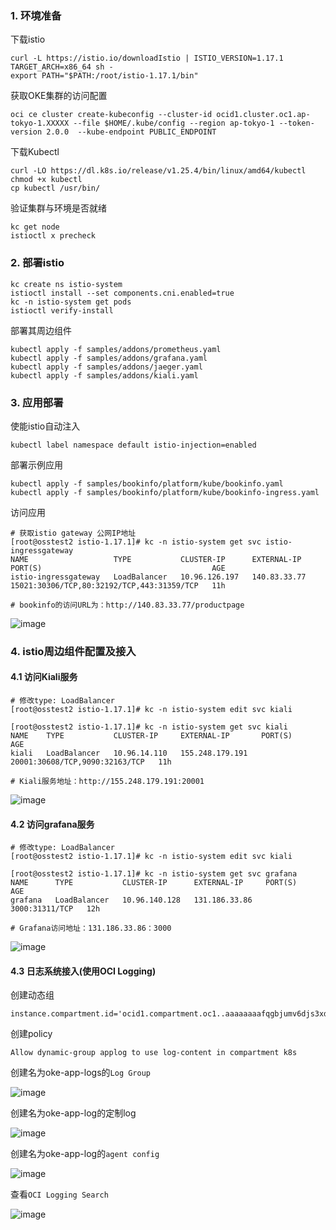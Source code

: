 

### 1. 环境准备

下载istio

```
curl -L https://istio.io/downloadIstio | ISTIO_VERSION=1.17.1 TARGET_ARCH=x86_64 sh -
export PATH="$PATH:/root/istio-1.17.1/bin"
```

获取OKE集群的访问配置

```
oci ce cluster create-kubeconfig --cluster-id ocid1.cluster.oc1.ap-tokyo-1.XXXXX --file $HOME/.kube/config --region ap-tokyo-1 --token-version 2.0.0  --kube-endpoint PUBLIC_ENDPOINT
```

下载Kubectl

```
curl -LO https://dl.k8s.io/release/v1.25.4/bin/linux/amd64/kubectl
chmod +x kubectl
cp kubectl /usr/bin/
```

验证集群与环境是否就绪

```
kc get node
istioctl x precheck
```

### 2. 部署istio

```
kc create ns istio-system
istioctl install --set components.cni.enabled=true
kc -n istio-system get pods
istioctl verify-install
```

部署其周边组件

```
kubectl apply -f samples/addons/prometheus.yaml
kubectl apply -f samples/addons/grafana.yaml
kubectl apply -f samples/addons/jaeger.yaml
kubectl apply -f samples/addons/kiali.yaml
```

### 3. 应用部署

使能istio自动注入

```
kubectl label namespace default istio-injection=enabled
```

部署示例应用

```
kubectl apply -f samples/bookinfo/platform/kube/bookinfo.yaml
kubectl apply -f samples/bookinfo/platform/kube/bookinfo-ingress.yaml
```

访问应用

```
# 获取istio gateway 公网IP地址
[root@osstest2 istio-1.17.1]# kc -n istio-system get svc istio-ingressgateway
NAME                   TYPE           CLUSTER-IP      EXTERNAL-IP    PORT(S)                                      AGE
istio-ingressgateway   LoadBalancer   10.96.126.197   140.83.33.77   15021:30306/TCP,80:32192/TCP,443:31359/TCP   11h

# bookinfo的访问URL为：http://140.83.33.77/productpage
```

![image](https://user-images.githubusercontent.com/4653664/221776438-b34f3e86-dbd2-4adc-ae77-a15bf02a97b7.png)


### 4. istio周边组件配置及接入

#### 4.1 访问Kiali服务

```
# 修改type: LoadBalancer
[root@osstest2 istio-1.17.1]# kc -n istio-system edit svc kiali

[root@osstest2 istio-1.17.1]# kc -n istio-system get svc kiali
NAME    TYPE           CLUSTER-IP     EXTERNAL-IP       PORT(S)                          AGE
kiali   LoadBalancer   10.96.14.110   155.248.179.191   20001:30608/TCP,9090:32163/TCP   11h

# Kiali服务地址：http://155.248.179.191:20001
```

![image](https://user-images.githubusercontent.com/4653664/221778563-6b9bbf45-3864-4d4b-aecf-be847d1ccb00.png)

#### 4.2 访问grafana服务

```
# 修改type: LoadBalancer
[root@osstest2 istio-1.17.1]# kc -n istio-system edit svc kiali

[root@osstest2 istio-1.17.1]# kc -n istio-system get svc grafana
NAME      TYPE           CLUSTER-IP      EXTERNAL-IP     PORT(S)          AGE
grafana   LoadBalancer   10.96.140.128   131.186.33.86   3000:31311/TCP   12h

# Grafana访问地址：131.186.33.86：3000
```
![image](https://user-images.githubusercontent.com/4653664/221782812-61002696-b133-4897-8462-f0cd38ef4527.png)


#### 4.3 日志系统接入(使用OCI Logging)

创建动态组

```
instance.compartment.id='ocid1.compartment.oc1..aaaaaaaafqgbjumv6djs3xdbkq27gat2nyhtowzdfltiy42w2rthjuvpl46a'
```

创建policy

```
Allow dynamic-group applog to use log-content in compartment k8s
```

创建名为oke-app-logs的`Log Group`

![image](https://user-images.githubusercontent.com/4653664/221799662-3852ed43-d252-4794-b631-e64f39b2fe64.png)

创建名为oke-app-log的定制log

![image](https://user-images.githubusercontent.com/4653664/221799953-3ab57c48-1126-4ce5-985c-882c91355dbd.png)

创建名为oke-app-log的`agent config`

![image](https://user-images.githubusercontent.com/4653664/221800460-9449f78f-0f0f-4f2a-aabf-220a79ba31eb.png)

查看`OCI Logging Search`

![image](https://user-images.githubusercontent.com/4653664/221805362-df9a9381-fb88-4410-807f-d24f548b2559.png)


